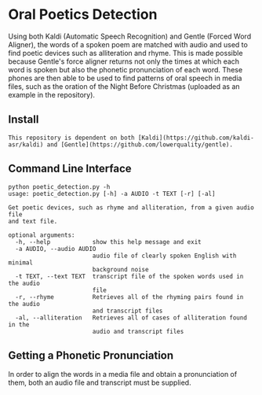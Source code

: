 # Oral Poetics Detection
Using both Kaldi (Automatic Speech Recognition) and Gentle (Forced Word Aligner), the words of a spoken poem are matched with audio and used to find poetic devices such as alliteration and rhyme. This is made possible because Gentle's force aligner returns not only the times at which each word is spoken but also the phonetic pronunciation of each word. These phones are then able to be used to find patterns of oral speech in media files, such as the oration of the Night Before Christmas (uploaded as an example in the repository). 

## Install 
```
This repository is dependent on both [Kaldi](https://github.com/kaldi-asr/kaldi) and [Gentle](https://github.com/lowerquality/gentle).  
```

## Command Line Interface
```
python poetic_detection.py -h
usage: poetic_detection.py [-h] -a AUDIO -t TEXT [-r] [-al]

Get poetic devices, such as rhyme and alliteration, from a given audio file
and text file.

optional arguments:
  -h, --help            show this help message and exit
  -a AUDIO, --audio AUDIO
                        audio file of clearly spoken English with minimal
                        background noise
  -t TEXT, --text TEXT  transcript file of the spoken words used in the audio
                        file
  -r, --rhyme           Retrieves all of the rhyming pairs found in the audio
                        and transcript files
  -al, --alliteration   Retrieves all of cases of alliteration found in the
                        audio and transcript files
```

## Getting a Phonetic Pronunciation
In order to align the words in a media file and obtain a pronunciation of them, both an audio file and transcript must be supplied.
